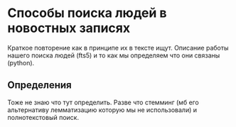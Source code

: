 # Способы поиска людей в новостных записях
Краткое повторение как в принципе их в тексте ищут.
Описание работы нашего поиска людей (fts5) и то как мы определяем что они связаны (python).

## Определения
Тоже не знаю что тут определить. Разве что стемминг (мб его альтернативу лемматизацию которую мы не использовали) и полнотекстовый поиск.

